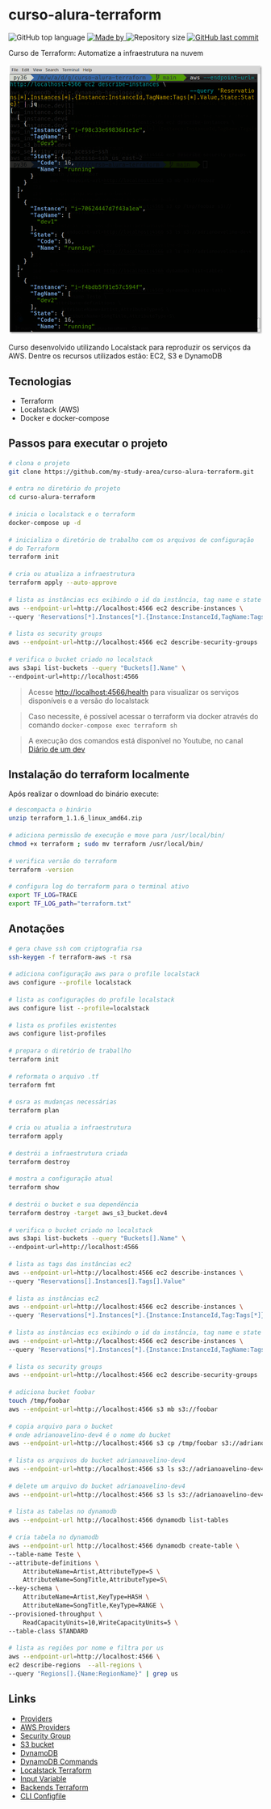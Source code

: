 # curso-alura-terraform
<p>
    <img alt="GitHub top language" src="https://img.shields.io/github/languages/top/my-study-area/curso-alura-terraform">
    <a href="https://github.com/my-study-area">
        <img alt="Made by" src="https://img.shields.io/badge/made%20by-adriano%20avelino-gree">
    </a>
    <img alt="Repository size" src="https://img.shields.io/github/repo-size/my-study-area/curso-alura-terraform">
    <a href="https://github.com/my-study-area/curso-alura-terraform/commits/main">
    <img alt="GitHub last commit" src="https://img.shields.io/github/last-commit/my-study-area/curso-alura-terraform">
    </a>
</p>

Curso de Terraform: Automatize a infraestrutura na nuvem

![imagem exibindo as instâncias EC2 criadas com terraform através do comando da CLI da AWS](./print.png)

Curso desenvolvido utilizando Localstack para reproduzir os serviços da AWS. Dentre os recursos utilizados estão: EC2, S3 e DynamoDB
## Tecnologias
- Terraform
- Localstack (AWS)
- Docker e docker-compose 

## Passos para executar o projeto
```bash
# clona o projeto
git clone https://github.com/my-study-area/curso-alura-terraform.git

# entra no diretório do projeto
cd curso-alura-terraform

# inicia o localstack e o terraform
docker-compose up -d

# inicializa o diretório de trabalho com os arquivos de configuração
# do Terraform
terraform init

# cria ou atualiza a infraestrutura
terraform apply --auto-approve

# lista as instâncias ecs exibindo o id da instância, tag name e state
aws --endpoint-url=http://localhost:4566 ec2 describe-instances \
--query 'Reservations[*].Instances[*].{Instance:InstanceId,TagName:Tags[*].Value,State:State}'

# lista os security groups
aws --endpoint-url=http://localhost:4566 ec2 describe-security-groups

# verifica o bucket criado no localstack
aws s3api list-buckets --query "Buckets[].Name" \
--endpoint-url=http://localhost:4566
```
> Acesse [http://localhost:4566/health](http://localhost:4566/health) para visualizar os serviços disponíveis e a versão do localstack

> Caso necessite, é possível acessar o terraform via docker através do comando `docker-compose exec terraform sh`

> A execução dos comandos está disponível no Youtube, no canal [Diário de um dev](https://www.youtube.com/watch?v=P9n4ukcuk68)

## Instalação do terraform localmente
Após realizar o download do binário execute:
```bash
# descompacta o binário
unzip terraform_1.1.6_linux_amd64.zip

# adiciona permissão de execução e move para /usr/local/bin/
chmod +x terraform ; sudo mv terraform /usr/local/bin/

# verifica versão do terraform
terraform -version

# configura log do terraform para o terminal ativo
export TF_LOG=TRACE
export TF_LOG_path="terraform.txt"
```

## Anotações
```bash
# gera chave ssh com criptografia rsa
ssh-keygen -f terraform-aws -t rsa

# adiciona configuração aws para o profile localstack
aws configure --profile localstack

# lista as configurações do profile localstack
aws configure list --profile=localstack

# lista os profiles existentes
aws configure list-profiles

# prepara o diretório de traballho
terraform init

# reformata o arquivo .tf
terraform fmt

# osra as mudanças necessárias 
terraform plan

# cria ou atualia a infraestrutura
terraform apply

# destrói a infraestrutura criada
terraform destroy

# mostra a configuração atual
terraform show

# destrói o bucket e sua dependência
terraform destroy -target aws_s3_bucket.dev4

# verifica o bucket criado no localstack
aws s3api list-buckets --query "Buckets[].Name" \
--endpoint-url=http://localhost:4566

# lista as tags das instâncias ec2 
aws --endpoint-url=http://localhost:4566 ec2 describe-instances \
--query "Reservations[].Instances[].Tags[].Value"

# lista as instâncias ec2
aws --endpoint-url=http://localhost:4566 ec2 describe-instances \
--query 'Reservations[*].Instances[*].{Instance:InstanceId,Tag:Tags[*]}'

# lista as instâncias ecs exibindo o id da instância, tag name e state
aws --endpoint-url=http://localhost:4566 ec2 describe-instances \
--query 'Reservations[*].Instances[*].{Instance:InstanceId,TagName:Tags[*].Value,State:State}'

# lista os security groups
aws --endpoint-url=http://localhost:4566 ec2 describe-security-groups

# adiciona bucket foobar
touch /tmp/foobar
aws --endpoint-url=http://localhost:4566 s3 mb s3://foobar

# copia arquivo para o bucket
# onde adrianoavelino-dev4 é o nome do bucket
aws --endpoint-url=http://localhost:4566 s3 cp /tmp/foobar s3://adrianoavelino-dev4

# lista os arquivos do bucket adrianoavelino-dev4
aws --endpoint-url=http://localhost:4566 s3 ls s3://adrianoavelino-dev4

# delete um arquivo do bucket adrianoavelino-dev4
aws --endpoint-url=http://localhost:4566 s3 ls s3://adrianoavelino-dev4

# lista as tabelas no dynamodb
aws --endpoint-url http://localhost:4566 dynamodb list-tables 

# cria tabela no dynamodb
aws --endpoint-url http://localhost:4566 dynamodb create-table \
--table-name Teste \
--attribute-definitions \
    AttributeName=Artist,AttributeType=S \
    AttributeName=SongTitle,AttributeType=S\
--key-schema \
    AttributeName=Artist,KeyType=HASH \
    AttributeName=SongTitle,KeyType=RANGE \
--provisioned-throughput \
    ReadCapacityUnits=10,WriteCapacityUnits=5 \
--table-class STANDARD

# lista as regiões por nome e filtra por us
aws --endpoint-url=http://localhost:4566 \
ec2 describe-regions  --all-regions \
--query "Regions[].{Name:RegionName}" | grep us
```

## Links
- [Providers](https://registry.terraform.io/browse/providers)
- [AWS Providers](https://registry.terraform.io/providers/hashicorp/aws/latest/docs)
- [Security Group](https://registry.terraform.io/providers/hashicorp/aws/latest/docs/resources/security_group)
- [S3 bucket](https://registry.terraform.io/providers/hashicorp/aws/latest/docs/resources/s3_bucket)
- [DynamoDB](https://registry.terraform.io/providers/hashicorp/aws/latest/docs/resources/dynamodb_table)
- [DynamoDB Commands](https://docs.aws.amazon.com/cli/latest/reference/dynamodb/index.html)
- [Localstack Terraform](https://docs.localstack.cloud/integrations/terraform/)
- [Input Variable](https://www.terraform.io/language/values/variables#input-variables)
- [Backends Terraform](https://www.terraform.io/language/settings/backends)
- [CLI Configfile](https://www.terraform.io/cli/config/config-file)
